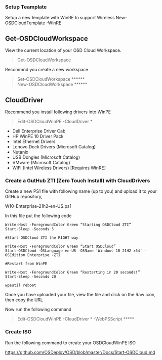 ### Setup Teamplate  

Setup a new template with WinRE to support Wireless
New-OSDCloudTemplate -WinRE  

## Get-OSDCloudWorkspace

View the current location of your OSD Cloud Workspace.  
>Get-OSDCloudWorkspace  

Recommnd you create a new workspace  
>Set-OSDCloudWorkspace ******  
>New-OSDCloudWorkspace ******

## CloudDriver

Recommend you install following drivers into WinPE

>Edit-OSDCloudWinPE -CloudDriver *

- Dell Enterprise Driver Cab
- HP WinPE 10 Driver Pack
- Intel Ethernet Drivers
- Lenovo Dock Drivers (Microsoft Catalog)
- Nutanix
- USB Dongles (Microsoft Catalog)
- VMware (Microsoft Catalog)
- WiFi (Intel Wireless Drivers) [Requires WinRE]

### Create a GutHub ZTI (Zero Touch Install) with CloudDrivers

Create a new PS1 file with following name (up to you) and upload it to your GitHub repository,

W10-Enterprise-21h2-en-US.ps1

In this file put the following code
```
Write-Host -ForegroundColor Green “Starting OSDCloud ZTI”
Start-Sleep -Seconds 5

#Start OSDCloud ZTI the RIGHT way

Write-Host -ForegroundColor Green “Start OSDCloud”
Start-OSDCloud -OSLanguage en-US -OSName 'Windows 10 21H2 x64' -OSEdition Enterprise -ZTI

#Restart from WinPE

Write-Host -ForegroundColor Green “Restarting in 20 seconds!”
Start-Sleep -Seconds 20

wpeutil reboot
```
Once you have uploaded your file, view the file and click on the Raw icon, then copy the URL  

Now run the following command
>Edit-OSDCloudWinPE -CloudDriver * -WebPSScript *****

### Create ISO
Run the following command to create your OSDCloudWinPE ISO
> 


https://github.com/OSDeploy/OSD/blob/master/Docs/Start-OSDCloud.md
